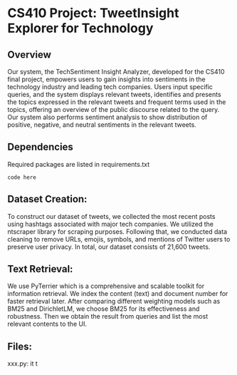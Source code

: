 

# CS410 Project: TweetInsight Explorer for Technology

## Overview

Our system, the TechSentiment Insight Analyzer, developed for the CS410 final project, empowers users to gain insights into sentiments in the technology industry and leading tech companies. Users input specific queries, and the system displays relevant tweets, identifies and presents the topics expressed in the relevant tweets and frequent terms used in the topics, offering an overview of the public discourse related to the query. Our system also performs sentiment analysis to show distribution of positive, negative, and neutral sentiments in the relevant tweets.


## Dependencies 
Required packages are listed in requirements.txt



```
code here
```



## Dataset Creation:

To construct our dataset of tweets, we collected the most recent posts using hashtags associated with major tech companies. 
We utilized the ntscraper library for scraping purposes. Following that, we conducted data cleaning to remove URLs, emojis, symbols, and mentions of Twitter users to preserve user privacy. In total, our dataset consists of 21,600 tweets.



## Text Retrieval:

We use PyTerrier which is a comprehensive and scalable toolkit for information retrieval. We index the content (text) and document number for faster retrieval later. After comparing different weighting models such as BM25 and DirichletLM, we choose BM25 for its effectiveness and robustness. Then we obtain the result from queries and list the most relevant contents to the UI.



## Files: 

xxx.py: it t

